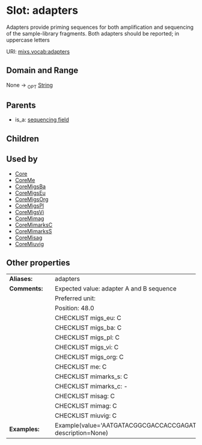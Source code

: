 
# Slot: adapters


Adapters provide priming sequences for both amplification and sequencing of the sample-library fragments. Both adapters should be reported; in uppercase letters

URI: [mixs.vocab:adapters](https://w3id.org/mixs/vocab/adapters)


## Domain and Range

None ->  <sub>OPT</sub> [String](types/String.md)

## Parents

 *  is_a: [sequencing field](sequencing_field.md)

## Children


## Used by

 * [Core](Core.md)
 * [CoreMe](CoreMe.md)
 * [CoreMigsBa](CoreMigsBa.md)
 * [CoreMigsEu](CoreMigsEu.md)
 * [CoreMigsOrg](CoreMigsOrg.md)
 * [CoreMigsPl](CoreMigsPl.md)
 * [CoreMigsVi](CoreMigsVi.md)
 * [CoreMimag](CoreMimag.md)
 * [CoreMimarksC](CoreMimarksC.md)
 * [CoreMimarksS](CoreMimarksS.md)
 * [CoreMisag](CoreMisag.md)
 * [CoreMiuvig](CoreMiuvig.md)

## Other properties

|  |  |  |
| --- | --- | --- |
| **Aliases:** | | adapters |
| **Comments:** | | Expected value: adapter A and B sequence |
|  | | Preferred unit:  |
|  | | Position: 48.0 |
|  | | CHECKLIST migs_eu: C |
|  | | CHECKLIST migs_ba: C |
|  | | CHECKLIST migs_pl: C |
|  | | CHECKLIST migs_vi: C |
|  | | CHECKLIST migs_org: C |
|  | | CHECKLIST me: C |
|  | | CHECKLIST mimarks_s: C |
|  | | CHECKLIST mimarks_c: - |
|  | | CHECKLIST misag: C |
|  | | CHECKLIST mimag: C |
|  | | CHECKLIST miuvig: C |
| **Examples:** | | Example(value='AATGATACGGCGACCACCGAGATCTACACGCT;CAAGCAGAAGACGGCATACGAGAT', description=None) |

